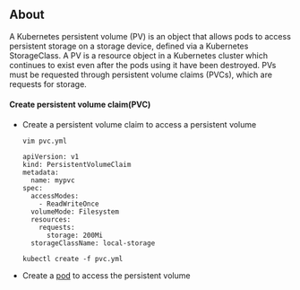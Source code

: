 ## About
A Kubernetes persistent volume (PV) is an object that allows pods to access persistent storage on a storage device, defined via a Kubernetes StorageClass.
A PV is a resource object in a Kubernetes cluster which continues to exist even after the pods using it have been destroyed. PVs must be requested through persistent volume claims (PVCs), which are requests for storage.

#### Create persistent volume claim(PVC)
- Create a persistent volume claim to access a persistent volume
  ```
  vim pvc.yml
  ```
  ```
  apiVersion: v1
  kind: PersistentVolumeClaim
  metadata:
    name: mypvc
  spec:
    accessModes:
      - ReadWriteOnce
    volumeMode: Filesystem
    resources:
      requests:
        storage: 200Mi
    storageClassName: local-storage
  ```
  ```
  kubectl create -f pvc.yml
  ```
- Create a [pod](./Pod-pv.md) to access the persistent volume
